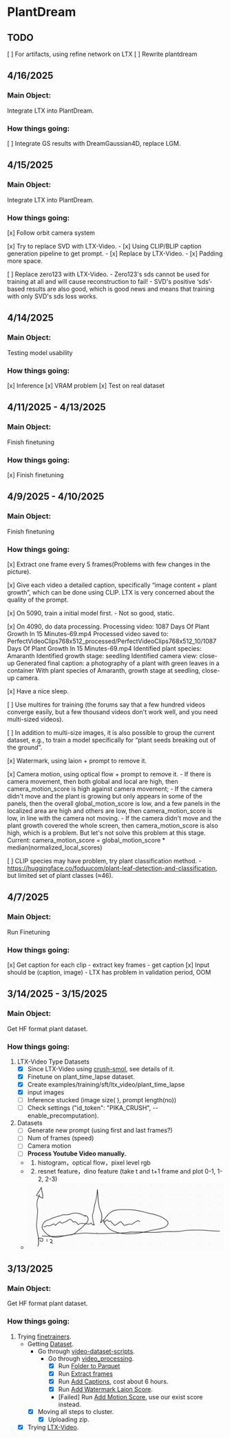 # PlantDream

## TODO
[ ] For artifacts, using refine network on LTX
[ ] Rewrite plantdream





## 4/16/2025

### Main Object:
Integrate LTX into PlantDream.

### How things going:
[ ] Integrate GS results with DreamGaussian4D, replace LGM.






## 4/15/2025

### Main Object:
Integrate LTX into PlantDream.

### How things going:

[x] Follow orbit camera system

[x] Try to replace SVD with LTX-Video.
    - [x] Using CLIP/BLIP caption generation pipeline to get prompt.
    - [x] Replace by LTX-Video.
    - [x] Padding more space.

[ ] Replace zero123 with LTX-Video.
    - Zero123's sds cannot be used for training at all and will cause reconstruction to fail!
    - SVD's positive ‘sds’-based results are also good, which is good news and means that training with only SVD's sds loss works.
    <!-- - SVD's ‘pixel reconstruction’ based fronts are great, but the side backs are terrible.
    - SVD's positive ‘sds’-based results are also good, which is good news and means that training with only SVD's sds loss works. -->





## 4/14/2025

### Main Object:
Testing model usability

### How things going:
[x] Inference
[x] VRAM problem
[x] Test on real dataset





## 4/11/2025 - 4/13/2025

### Main Object:
Finish finetuning

### How things going:
[x] Finish finetuning






## 4/9/2025 - 4/10/2025

### Main Object:
Finish finetuning

### How things going:

[x] Extract one frame every 5 frames(Problems with few changes in the picture).

[x] Give each video a detailed caption, specifically “image content + plant growth”, which can be done using CLIP. LTX is very concerned about the quality of the prompt.

[x] On 5090, train a initial model first.
    - Not so good, static.

[x] On 4090, do data processing.
    Processing video: 1087 Days Of Plant Growth In 15 Minutes-69.mp4
    Processed video saved to: PerfectVideoClips768x512_processed/PerfectVideoClips768x512_10/1087 Days Of Plant Growth In 15 Minutes-69.mp4
    Identified plant species: Amaranth
    Identified growth stage: seedling
    Identified camera view: close-up
    Generated final caption: a photography of a plant with green leaves in a container With plant species of Amaranth, growth stage at seedling, close-up camera.

[x] Have a nice sleep.

[ ] Use multires for training (the forums say that a few hundred videos converge easily, but a few thousand videos don't work well, and you need multi-sized videos).

[ ] In addition to multi-size images, it is also possible to group the current dataset, e.g., to train a model specifically for “plant seeds breaking out of the ground”.

[x] Watermark, using laion + prompt to remove it.

[x] Camera motion, using optical flow + prompt to remove it.
    - If there is camera movement, then both global and local are high, then camera_motion_score is high against camera movement;
    - If the camera didn't move and the plant is growing but only appears in some of the panels, then the overall global_motion_score is low, and a few panels in the localized area are high and others are low, then camera_motion_score is low, in line with the camera not moving.
    - If the camera didn't move and the plant growth covered the whole screen, then camera_motion_score is also high, which is a problem. But let's not solve this problem at this stage.
    Current: camera_motion_score = global_motion_score * median(normalized_local_scores)

[ ] CLIP species may have problem, try plant classification method.
    - https://huggingface.co/foduucom/plant-leaf-detection-and-classification, but limited set of plant classes (≈46).
 



## 4/7/2025

### Main Object:
Run Finetuning

### How things going:

[x] Get caption for each clip
    - extract key frames
    - get caption
[x] Input should be (caption, image)
    - LTX has problem in validation period, OOM




## 3/14/2025 - 3/15/2025

### Main Object:
Get HF format plant dataset.

### How things going:

1. LTX-Video Type Datasets
    - [x] Since LTX-Video using [crush-smol](https://huggingface.co/datasets/finetrainers/crush-smol), see details of it.
    - [x] Finetune on plant_time_lapse dataset.
    - [x] Create examples/training/sft/ltx_video/plant_time_lapse
    - [x] input images
    - [ ] Inference stucked (image size( ), prompt length(no))
    - [ ] Check settings ("id_token": "PIKA_CRUSH", --enable_precomputation).
2. Datasets
    - [ ] Generate new prompt (using first and last frames?)
    - [ ] Num of frames (speed)
    - [ ] Camera motion
    - [ ] **Process Youtube Video manually.**

    - 1. histogram，optical flow，pixel level rgb
    - 2. resnet feature，dino feature (take t and t+1 frame and plot 0-1, 1-2, 2-3)
    - ![dino](dino.jpg)





## 3/13/2025

### Main Object:
Get HF format plant dataset.

### How things going:

1. Trying [finetrainers](https://github.com/a-r-r-o-w/finetrainers?tab=readme-ov-file#support-matrix).
    - Getting [Dataset](https://github.com/a-r-r-o-w/finetrainers/blob/main/docs/dataset/README.md#two-file-format).
        - Go through [video-dataset-scripts](https://github.com/huggingface/video-dataset-scripts?tab=readme-ov-file#video-dataset-scripts).
            - Go through [video_processing](https://github.com/huggingface/video-dataset-scripts/tree/main/video_processing).
                - [x] Run [Folder to Parquet](https://github.com/huggingface/video-dataset-scripts/tree/main/video_processing#folder-to-parquet)
                - [x] Run [Extract frames](https://github.com/huggingface/video-dataset-scripts/tree/main/video_processing#extract-frames)
                - [x] Run [Add Captions](https://github.com/huggingface/video-dataset-scripts/tree/main/video_processing#add-captions), cost about 6 hours.
                - [x] Run [Add Watermark Laion Score](https://github.com/huggingface/video-dataset-scripts/tree/main/video_processing#add-watermark-laion-score).
                - [Failed] Run [Add Motion Score](https://github.com/huggingface/video-dataset-scripts/tree/main/video_processing#add-motion-score), use our exist score instead.
        - [x] Moving all steps to cluster.
            - [x] Uploading zip.

    - [x] Trying [LTX-Video](https://github.com/a-r-r-o-w/finetrainers/blob/main/docs/models/ltx_video.md).
